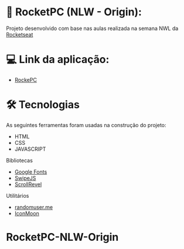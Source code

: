 # :rocket: RocketPC (NLW - Origin):

Projeto desenvolvido com base nas aulas realizada na semana NWL da [Rocketseat](https://app.rocketseat.com.br/)


# :computer: Link da aplicação:
- [RockePC](https://deze6eis.github.io/RocketPC-NLW-Origin/)

# :hammer_and_wrench: Tecnologias
As seguintes ferramentas foram usadas na construção do projeto:

- HTML
- CSS
- JAVASCRIPT
  
Bibliotecas

- [Google Fonts](https://fonts.google.com/)
- [SwipeJS](https://github.com/nolimits4web/Swiper)
- [ScrollRevel](https://scrollrevealjs.org)

Utilitários

- [randomuser.me](https://randomuser.me/photos)
- [IconMoon](https://icomoon.io/app/#/select)

# RocketPC-NLW-Origin
